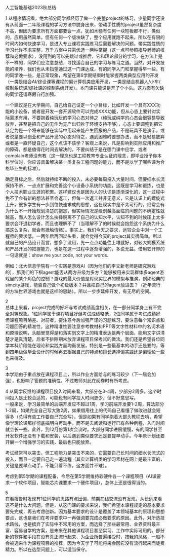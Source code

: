 人工智能基础2023秋总结
  
1
从程序情况看，绝大部分同学都经历了做一个完整project的练习，少量同学还没有从前面一二年级课程的学习方法中脱身出来，带动手性质的project虽然复杂度不高，但因为要求所有方面都要会一点，犹如木桶有任何一块短板都不行，类似的，应用虽然简单，但有任何一个版块缺了，整个应用就跑不起来。所以在有限的时间内如何快速学习，是进入专业课程实践练习后需要解决的问题。带实践性质的学习允许不求完整，万千方案中只需优选一两种掌握（这一点可参照指导老师的推荐和必做要求），没用到的可以先跳过或推后，它和理论部分的学习，在方法上是不一样的，同学们应注意总结，寻找适合自己的学习与练习之道。当然，对开发技能的培养，我们也从未指望通过这一门课达成，有的同学入门和掌握得早一些，有的同学晚一些，是正常现象，希望在第6学期结束时能掌握两类典型应用的开发（一类是结合AI/综设课等课程的偏计算机类应用开发，一类是结合机器人/小车/控制系统课/综社课的控制系统开发）。本门课只能说是开了个小头。这方面有欠缺的同学还请寒假自行加强。
    
一个建议是在大学期间，自己给自己设定一个小目标，比如开发一个具有XXX功能的小设备，或者是开发一套开源软件可以完成XXX功能，但从心态上要针对实际需求有用，不要抱着纯玩玩的学习心态对待之（纯玩或纯学的心态会很容易导致放弃，甚至是把自己的无作为无产出归咎于环境支持不够），心态上要调整到把它认定为是一个将来能够在实际中用起来能产生回报的产品，不是玩具不是演示，或者说是要以创业和产品开发的心态对待之，遇到困难时要想办法，而不是轻易放弃或者是一直怀疑自己，这个点该不该学？客观上来说，凡是影响到实际应用和推广的障碍，都是值得花时间去解决的，不要纠结于是在哪门课中应学，或者complain老师没有教（这一理念也是工程教育专业认证的理念，即毕业授予你本科学位时，你应该具备解决某一类复杂工程问题的能力，而不是以学了哪些课为合格毕业生的标准）。
   
确定目标之后，然后就持续不断的投入，未必要每周投入大量时间，但要细水长流保持不断，一点点扩展和完善这个小设备小系统的功能，这既是学习和锻炼，也是个人技术职业生涯的积累。这样建议也是因为人的认识是逐渐深化的，这一过程中免不了会有新的想法甚至会返工，但每一次返工并非无意义，它是认识上的螺旋式上升，很多学生有一步到位快速求成的思想，这在现实中是不太可行的，经常会有为什么不一开始规划清楚的抱怨，但实际情况是级别越高面临的问题的不确定性就越高，而人怎么设计怎么抉择脱离不了自己的认知水平，认知不到的时候压上太多要求会吓退初学者，而且也理解不了（当理解不了的时候就会抱怨这个系统为什么搞这么复杂，就会有抵触情绪）。事实上，我们今天之要求，远较企业中对一个工程师的要求低。一两年后再回过头看，就会觉得今天的project其实很简单。所以就自己的产品设计而言，想多了没用，先一点点功能往上堆就好，对较大规模系统和产品开发的把握能力，也是在这一过程中逐渐增强的，多说无益。借用软开界的一句话就是：show me your code, not your words.
   
例如：北大信息学院有一个实践是游戏AI（因为他们的李文新老师是研究游戏的），那我们的下棋agent能否从两方升级为多方？能够被用来实现群体多agent游戏里的某个角色的控制？游戏的最大价值是对现实世界的模拟与推演，例如经典的simcity游戏，能否自己做个初级版本？并且把自己的agent放进去？（近年流行的方块世界游戏也就是这样的思路）。所以一步步延伸开发，有无尽的空间。
  
2  
总体上来看，project完成的好坏与考试成绩高度相关，在一部分同学身上有不完全对等现象。1位同学属于课程项目好但考试成绩略低，2位同学属于考试成绩好但课程项目略差。对前者，要注意今后加强严谨的习题练习，要注意每个知识点和习题回答的精准性，这种精准性要注意参考教材和PPT等文字性材料中的名词术语和原理说明，头脑里觉得是和落实到文字上的精准表达是两个层面，能用文字讲清楚才是真清楚。后者不排除期末放弃课程项目保考试的做法。我们还是希望各位同学本科阶段能在理论和实践方面均衡发展，特别是一些最基本的动手还是要的，等到四年级做毕业设计的时候再去根据自己的特点和擅长选择偏实践还是偏理论一些也来得及。
  
3  
本学期由于重点放在课程项目上，所以作业方面给与的练习较少（下一届会加强），也影响了答题的准确性，不过教师对此在阅卷时有所考虑。  

4
从同学反馈的课程项目投入时间来看，大部分在3-4周，少部分2周多。这个时间投入是比较合适的，可能也有同学投入时间更少，但不好意思写。  
一般来说，学习最简单的后端开发应不超过1周，学习前端开发要1-2周，算法部分1-2周，如果完全自己写大致2周，如果借用往上的代码自己看懂了做改进就会短得多（总得有些工作要自己完全写）。但是如果有同学抱着大部头教程去啃，希望像学理论课那样彻底搞明白再动手，而不是去阅读和运行已有各种例程，入门时间就会长一些。此外，到12月份第1次会议时，大部分同学进展缓慢，有的同学甚至开发软件还没有下载和安装，以后遇到类似要求还是要提早动手。今年原计划还要开展一个增强学习的实践，最后也只能放弃。  

考试经常可以突击，但工程能力是突击不来的，它需要自己长时间的细水长流式的投入，而且一定要自己走一遍流程（其实计算机类的学习素材在网上是最丰富的，关键是要早点动手，不能只看不练，这方面并不难）。  

考虑到第5学期的课程配备，今后在第5学期维持软硬件各一个课程项目（AI课要求一个软件项目，智能芯片课要求一个硬件项目），总体上还是很得当的。  

5   
在看报告时发现有1位同学的思路有点出偏，前期在线交流没有发现，从长远来看这不是什么大问题，但是，从这门课的要求来说，我们希望本课程规定的基本要求要先完成，再去考虑创新。因为基本要求的设计是覆盖了本领域基本的原理和思想要点，这也是我们在考评要求中一再强调要完成必做要求的原因。此外，对所选技术路线，也是摈弃了实际中不常用的方案，而选择了那些最常用、业界资料最丰富、容易自学的方案，是未来在其他课程项目甚至实习、工作中实际可用的。部分新的软件和手段在没有真正流行起来、为企业所普遍接受时，按我的风格，一般不会被选来作为课程项目的推荐，因为今天学了可能将来会因它没有流行起来而徒费精力。所以在选型问题上，可以适当保守。  
  

